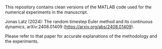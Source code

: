 This repository contains clean versions of the MATLAB code used for the numerical experiments in the manuscript.

Jonas Latz (2024): The random timestep Euler method and its continuous dynamics, arXiv:2408.01409 (https://arxiv.org/abs/2408.01409).

Please refer to that paper for accurate explanations of the methodology and the experiments.
